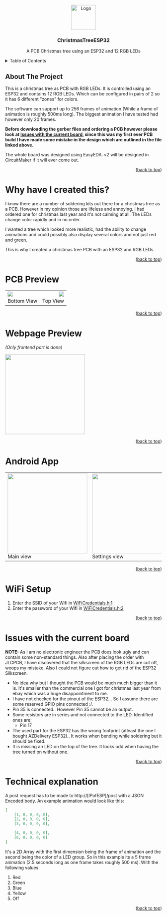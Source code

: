 <div id="top"></div>

<br />
<div align="center">
  <a href="https://github.com/othneildrew/Best-README-Template">
    <img src="https://user-images.githubusercontent.com/20743379/144643475-46dab2a0-32f6-418d-850d-f22997feaaa3.png" alt="Logo" width="80">
  </a>

  <h3 align="center">ChristmasTreeESP32</h3>

  <p align="center">
    A PCB Christmas tree using an ESP32 and 12 RGB LEDs
  </p>
</div>

<!-- TABLE OF CONTENTS -->
<details>
  <summary>Table of Contents</summary>
  <ol>
    <li><a href="#about-the-project">About The Project</a></li>
    <li><a href="#why-have-i-created-this">Why have I created this?</a></li>
    <li><a href="#pcb-preview">PCB Preview</a></li>
    <li><a href="#webpage-preview">Webpage Preview</a></li>
    <li><a href="#android-app">Android App</a></li>
    <li><a href="#wifi-setup">WiFi Setup</a></li>
    <li><a href="#issues-with-the-current-board">Issues with the current board</a></li>
  </ol>
</details>

<!-- ABOUT THE PROJECT -->
## About The Project

This is a christmas tree as PCB with RGB LEDs. It is controlled using an ESP32 and contains 12 RGB LEDs. Which can be configured in pairs of 2 so it has 6 different "zones" for colors.

The software can support up to 256 frames of animation (While a frame of animation is roughly 500ms long). The biggest animation I have tested had however only 20 frames.

**Before downloading the gerber files and ordering a PCB however please look at [Issues with the current board](#issues-with-the-current-board), since this was my first ever PCB build I have made some mistake in the design which are outlined in the file linked above.**

The whole board was designed using EasyEDA. v2 will be designed in CircuitMaker if it will ever come out.
<p align="right">(<a href="#top">back to top</a>)</p>

# Why have I created this?

I know there are a number of soldering kits out there for a christmas tree as a PCB. However in my opinion those are lifeless and annoying. I had ordered one for christmas last year and it's not calming at all. The LEDs change color rapidly and in no order. 

I wanted a tree which looked more realistic, had the ability to change animations and could possibly also display several colors and not just red and green.

This is why I created a christmas tree PCB with an ESP32 and RGB LEDs.

<p align="right">(<a href="#top">back to top</a>)</p>

# PCB Preview

<table>
  <tr>
    <td>
      <img src="https://user-images.githubusercontent.com/20743379/144643475-46dab2a0-32f6-418d-850d-f22997feaaa3.png" style="float:left;" />
      <br />
      Bottom View
    </td>
    <td>
      <img src="https://user-images.githubusercontent.com/20743379/144644482-c9d8dd02-7b3c-48c4-b41e-87ac5af607c9.png" style="float:right;"/>
      <br />
      Top View
    </td>
  </tr>
</table>

<p align="right">(<a href="#top">back to top</a>)</p>

# Webpage Preview

_(Only frontend part is done)_

<img src="https://user-images.githubusercontent.com/20743379/144642977-bbb2b022-0c0c-4441-a916-1a5c6091e8bc.png" width="256" />

<p align="right">(<a href="#top">back to top</a>)</p>

# Android App

<table>
  <tr>
    <td>
      <img src="https://user-images.githubusercontent.com/20743379/145888885-788755b9-a393-4fc6-85ac-a924e099b9a1.png" width="256" style="float:left;" />
      <br />
      Main view
    </td>
    <td>
      <img src="https://user-images.githubusercontent.com/20743379/145889906-aa3e399e-f073-4acf-a8c9-6ca06bc6ad15.png" width="256" style="float:right;"/>
      <br />
      Settings view
    </td>
    <td>
      <img src="https://user-images.githubusercontent.com/20743379/145889624-89141aae-3e7c-4b9b-8181-3ff21f58e5d7.png" width="256" style="float:right;"/>
      <br />
      My files view
    </td>
  </tr>
</table>

<p align="right">(<a href="#top">back to top</a>)</p>

# WiFi Setup

1. Enter the SSID of your Wifi in [WiFiCredentials.h:1](https://github.com/Subtixx/ChristmasTreeESP32/blob/6ed7a89fb9c6c5deb8025a748663b42830a94d5e/esp32_code/WiFiCredentials.h#L1)
2. Enter the password of your Wifi in [WiFiCredentials.h:2](https://github.com/Subtixx/ChristmasTreeESP32/blob/6ed7a89fb9c6c5deb8025a748663b42830a94d5e/esp32_code/WiFiCredentials.h#L2)

<p align="right">(<a href="#top">back to top</a>)</p>

# Issues with the current board

**NOTE:** As I am no electronic engineer the PCB does look ugly and can contain some non-standard things. Also after placing the order with JLCPCB, I have discovered that the silkscreen of the RGB LEDs are cut off, woops my mistake. Also I could not figure out how to get rid of the ESP32 Silkscreen.

- No idea why but I thought the PCB would be much much bigger than it is. It's smaller than the commercial one I got for christmas last year from ebay which was a huge disappointment to me.
- I have not checked for the pinout of the ESP32... So I assume there are some reserved GPIO pins connected :/.
- Pin 35 is connected.. However Pin 35 cannot be an output.
- Some resistors are in series and not connected to the LED. Identified ones are:
  - Pin 17
- The used part for the ESP32 has the wrong footprint (atleast the one I bought AZDelivery ESP32).. It works when bending while soldering but it should be fixed.
- It is missing an LED on the top of the tree. It looks odd when having the tree turned on without one.

<p align="right">(<a href="#top">back to top</a>)</p>

# Technical explanation

A post request has to be made to http://[IPofESP]/post with a JSON Encoded body. An example animation would look like this:
```json
[
    [1, 0, 0, 0, 0],
    [2, 0, 0, 0, 0],
    [3, 0, 0, 0, 0],

    [4, 0, 0, 0, 0],
    [0, 0, 0, 0, 0]
]
```

It's a 2D Array with the first dimension being the frame of animation and the second being the color of a LED group.
So in this example its a 5 frame animation (2.5 seconds long as one frame takes roughly 500 ms). With the following values
1. Red
2. Green
3. Blue
4. Yellow
5. Off


<p align="right">(<a href="#top">back to top</a>)</p>
